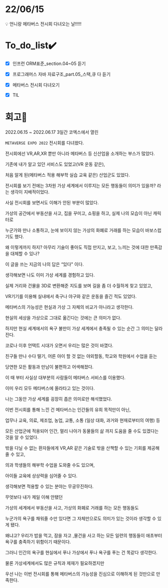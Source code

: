 # 22/06/15
<aside>
💡 언니랑 메타버스 전시회 다녀오는 날!!!!!

</aside>

# To_do_list✔️


- [x]  인프런 ORM표준_section.04~05 듣기
- [x]  프로그래머스 자바 자료구조_part.05_스택,큐 다 듣기
- [x]  메타버스 전시회 다녀오기
- [x]  TIL


# 회고🤔

2022.06.15 ~ 2022.06.17 3일간 코엑스에서 열린 

`METAVERSE EXPO 2022` 전시회를 다녀왔다.

전시회에선 VR,AR,XR 뿐만 아니라 메타버스 등 신산업을 소개하는 부스가 많았다.

기존에 내가 알고 있던 서비스도 있었고(VR 운동 같은),

처음 알게 된(메타버스 적용 해부학 실습 교육 같은) 산업군도 있었다.

전시회를 보기 전에는 3차원 가상 세계에서 이루지는 모든 행동들이 의미가 있을까? 라는 생각이 지배적이었다.

사실 전시회를 보면서도 이해가 안된 부분이 많았다.

가상의 공간에서 부동산을 사고, 집을 꾸미고, 쇼핑을 하고, 실제 나의 모습이 아닌 캐릭터로 

누군가와 만나 소통하고, 눈에 보이지 않는 가상의 화폐로 거래를 하는 모습이 바보스럽기도 했다.

왜 이렇게까지 하지? 아무리 기술이 좋아도 직접 만지고, 보고, 느끼는 것에 대한 만족감을 대체할 수 있나?

이 글을 쓰는 지금의 나의 답은 “있다" 이다.

생각해보면 나도 이미 가상 세계를 경험하고 있다.

실제 거리와 건물을 3D로 변환해준 지도를 보며 길을 좀 더 수월하게 찾고 있었고,

VR기기를 이용해 실내에서 축구나 야구와 같은 운동을 즐긴 적도 있었다.

메타버스의 가능성은 현실과 가상 그 자체의 비교가 아니라고 생각한다.

현실의 세상을 가상으로 그대로 옮긴다는 것에는 큰 의미가 없다.

하지만 현실 세계에서의 욕구 불만이 가상 세계에서 충족될 수 있는 순간 그 의미는 달라진다.

코로나 이후 언택트 시대가 오면서 우리는 많은 것이 바꼈다. 

친구들 만나 수다 떨기, 어른 아이 할 것 없는 야외할동, 학교와 학원에서 수업을 듣는 

당연한 모든 활동과 만남이 불편하고 어색해졌다.

이 때 부터 사실상 대부분의 사람들이 메타버스 서비스를 이용했다.

이미 우리 모두 메타버스에 올라타고 있는 것이다.

나는 그동안 가상 세계를 굉장히 좁은 의미로만 해석했었다.

이번 전시회를 통해 느낀 건 메타버스는 인간들의 유희 목적만이 아닌,

업무나 교육, 의료, 제조업, 농업, 교통, 소통 (일상 대화, 과거와 현재로부터의 여행) 등

모든 산업군에 적용되어 인간, 멀리 나아가 동물들의 삶 까지 도움을 줄 수도 있겠다는 것을 알 수 있었다.

밖을 다닐 수 없는 환자들에게 VR,AR 같은 기술로 밖을 산책할 수 있는 기회를 제공해줄 수 있고,

의과 학생들의 해부학 수업을 도와줄 수도 있으며,

아이들 교육에 상상력을 심어줄 수 있다.

생각해보면 적용할 수 있는 분야는 무궁무진하다.  

무엇보다 내가 제일 이해 안됐던

가상의 세계에서 부동산을 사고, 가상의 화폐로 거래를 하는 모든 행동들도

누군가의 욕구를 채워줄 수만 있다면 그 자체만으로도 의미가 있는 것이라 생각할 수 있게 됐다.

왜냐고? 우리가 밥을 먹고, 잠을 자고 ,물건을 사고 하는 모든 일련의 행동들이 애초부터 욕구를 충족하기 위함이기 때문이다.

그러니 인간의 욕구를 현실에서 푸나 가상에서 푸나 욕구를 푸는 건 똑같다 생각한다.

물론 가상세계에서도 많은 규칙과 제재가 필요하겠지만

우선 나는 이번 전시회를 통해 메타버스의 가능성을 진심으로 이해하게 된 것만으로 만족한다.
